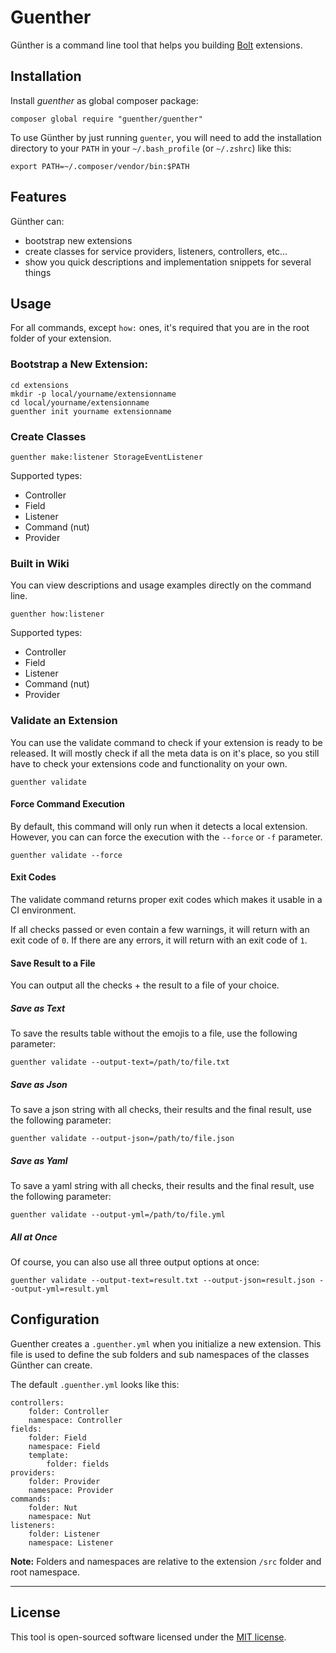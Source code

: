 Guenther
========

Günther is a command line tool that helps you building [Bolt][bolt] extensions. 

## Installation

Install *guenther* as global composer package:
```
composer global require "guenther/guenther"
```

To use Günther by just running `guenter`, you will need to add the installation
directory to your `PATH` in your `~/.bash_profile` (or `~/.zshrc`) like this:

```
export PATH=~/.composer/vendor/bin:$PATH
```

## Features

Günther can:

 - bootstrap new extensions
 - create classes for service providers, listeners, controllers, etc…
 - show you quick descriptions and implementation snippets for several things

## Usage

For all commands, except `how:` ones, it's required that you are in the root folder of your
extension.

###  Bootstrap a New Extension:

```
cd extensions
mkdir -p local/yourname/extensionname
cd local/yourname/extensionname
guenther init yourname extensionname
```

### Create Classes

```
guenther make:listener StorageEventListener
```

Supported types:

 - Controller
 - Field
 - Listener
 - Command (nut)
 - Provider

### Built in Wiki

You can view descriptions and usage examples directly on the command line.

```
guenther how:listener
```

Supported types:
- Controller
- Field
- Listener
- Command (nut)
- Provider

### Validate an Extension

You can use the validate command to check if your extension is ready to be released. 
It will mostly check if all the meta data is on it's place, so you still have to 
check your extensions code and functionality on your own.

```
guenther validate
```

#### Force Command Execution

By default, this command will only run when it detects a local extension. 
However, you can can force the execution with the `--force` or `-f` parameter.

```
guenther validate --force
```

#### Exit Codes

The validate command returns proper exit codes which makes it usable in a CI environment.

If all checks passed or even contain a few warnings, it will return with an exit code of `0`.
If there are any errors, it will return with an exit code of `1`.

#### Save Result to a File

You can output all the checks + the result to a file of your choice. 

##### Save as Text

To save the results table without the emojis to a file, use the following parameter:

```
guenther validate --output-text=/path/to/file.txt
```

##### Save as Json

To save a json string with all checks, their results and the final result, use the following parameter:

```
guenther validate --output-json=/path/to/file.json
```

##### Save as Yaml

To save a yaml string with all checks, their results and the final result, use the following parameter:

```
guenther validate --output-yml=/path/to/file.yml
```

##### All at Once

Of course, you can also use all three output options at once:

```
guenther validate --output-text=result.txt --output-json=result.json --output-yml=result.yml
```


## Configuration

Guenther creates a `.guenther.yml` when you initialize a new extension. This
file is used to define the sub folders and sub namespaces of the classes Günther
can create.

The default `.guenther.yml` looks like this:

```
controllers:
    folder: Controller
    namespace: Controller
fields:
    folder: Field
    namespace: Field
    template:
        folder: fields
providers:
    folder: Provider
    namespace: Provider
commands:
    folder: Nut
    namespace: Nut
listeners:
    folder: Listener
    namespace: Listener
```

**Note:** Folders and namespaces are relative to the extension `/src` folder and
root namespace.

---

## License

This tool is open-sourced software licensed under the [MIT license][mit].


[bolt]: https://bolt.cm/
[mit]: http://opensource.org/licenses/MIT
